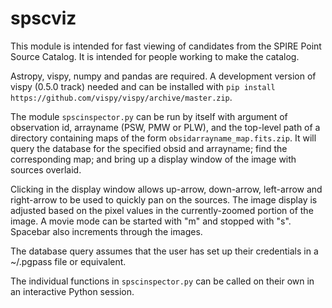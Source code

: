 # spscviz

This module is intended for fast viewing of candidates from the SPIRE Point Source Catalog. It is intended
for people working to make the catalog.

Astropy, vispy, numpy and pandas are required. A development version of vispy (0.5.0 track) needed and can be installed with
`pip install https://github.com/vispy/vispy/archive/master.zip`.

The module `spscinspector.py` can be run by itself with argument of observation id, arrayname (PSW, PMW or PLW), and 
the top-level path of a directory containing maps of the form 
`obsidarrayname_map.fits.zip`. It will query the database for the 
specified obsid and arrayname; find the corresponding map; and bring up a display window of the image with sources overlaid.

Clicking in the display window allows up-arrow, down-arrow, left-arrow and right-arrow to be used to quickly pan on the sources. 
The image display is adjusted based on the pixel values in the currently-zoomed portion of the image.
A movie mode can be started with "m" and stopped with "s". Spacebar also increments through the images.

The database query assumes that the user has set up their credentials in a ~/.pgpass file or equivalent.

The individual functions in `spscinspector.py` can be called on their own in an interactive Python session.
